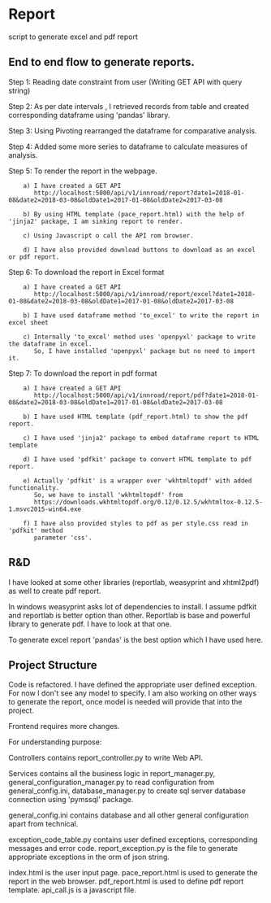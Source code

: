 # Report
script to generate excel and pdf report

## End to end flow to generate reports.

Step 1: Reading date constraint from user (Writing GET API with query string)

Step 2: As per date intervals , I retrieved records from table
and created corresponding dataframe using 'pandas' library.

Step 3: Using Pivoting rearranged the dataframe for comparative analysis.

Step 4: Added some more series to dataframe to calculate measures of analysis.
 
Step 5: To render the report in the webpage.

        a) I have created a GET API
           http://localhost:5000/api/v1/innroad/report?date1=2018-01-08&date2=2018-03-08&oldDate1=2017-01-08&oldDate2=2017-03-08
           
        b) By using HTML template (pace_report.html) with the help of 'jinja2' package, I am sinking report to render.
        
        c) Using Javascript o call the API rom browser.
        
        d) I have also provided download buttons to download as an excel or pdf report.
        

Step 6: To download the report in Excel format

        a) I have created a GET API
           http://localhost:5000/api/v1/innroad/report/excel?date1=2018-01-08&date2=2018-03-08&oldDate1=2017-01-08&oldDate2=2017-03-08
            
        b) I have used dataframe method 'to_excel' to write the report in excel sheet
        
        c) Internally 'to_excel' method uses 'openpyxl' package to write the dataframe in excel.
           So, I have installed 'openpyxl' package but no need to import it.
           
           
Step 7: To download the report in pdf format

        a) I have created a GET API
           http://localhost:5000/api/v1/innroad/report/pdf?date1=2018-01-08&date2=2018-03-08&oldDate1=2017-01-08&oldDate2=2017-03-08
           
        b) I have used HTML template (pdf_report.html) to show the pdf report.
        
        c) I have used 'jinja2' package to embed dataframe report to HTML template
        
        d) I have used 'pdfkit' package to convert HTML template to pdf report.
        
        e) Actually 'pdfkit' is a wrapper over 'wkhtmltopdf' with added functionality.
           So, we have to install 'wkhtmltopdf' from 
           https://downloads.wkhtmltopdf.org/0.12/0.12.5/wkhtmltox-0.12.5-1.msvc2015-win64.exe
           
        f) I have also provided styles to pdf as per style.css read in 'pdfkit' method 
           parameter 'css'.

## R&D

I have looked at some other libraries (reportlab, weasyprint and xhtml2pdf) as well 
to create pdf report.

In windows weasyprint asks lot of dependencies to install.
I assume pdfkit and reportlab is better option than other. Reportlab is base and powerful
library to generate pdf. I have to look at that one.

To generate excel report 'pandas' is the best option which I have used here.

## Project Structure

Code is refactored. I have defined the appropriate user defined exception. For now I don't see any model to specify.
I am also working on other ways to generate the report, once model is needed will provide that into the project.

Frontend requires more changes.

For understanding purpose:

Controllers contains report_controller.py to write Web API.

Services contains all the business logic in report_manager.py, general_configuration_manager.py 
to read configuration from general_config.ini, database_manager.py to create sql server database
connection using 'pymssql' package.

general_config.ini contains database and all other general configuration apart from technical.

exception_code_table.py contains user defined exceptions, corresponding messages and error code.
report_exception.py is the file to generate appropriate exceptions in the orm of json string.

index.html is the user input page.
pace_report.html is used to generate the report in the web browser.
pdf_report.html is used to define pdf report template.
api_call.js is a javascript file.